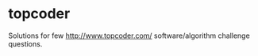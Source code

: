 topcoder
========

Solutions for few http://www.topcoder.com/ software/algorithm challenge questions.
